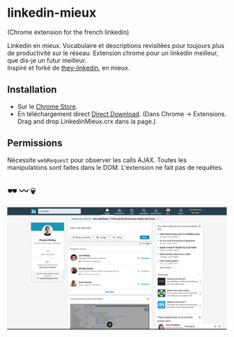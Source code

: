 # linkedin-mieux
(Chrome extension for the french linkedin) 

Linkedin en mieux. 
Vocabulaire et descriptions revisitées pour toujours plus de productivité sur le réseau.
Extension chrome pour un linkedin meilleur, que dis-je un futur meilleur.    
Inspiré et forké de [they-linkedin](https://github.com/prichey/they-linkedin), en mieux. 

## Installation

- Sur le [Chrome Store](https://chrome.google.com/webstore/detail/they-linkedin/cmjockpmecfhkaeadcgneakffkioombe). 
- En téléchargement direct [Direct Download](https://github.com/cyrilou242/linkedin-mieux/blob/master/LinkedinMieux.crx?raw=true).
(Dans Chrome -> Extensions. Drag and drop LinkedinMieux.crx dans la page.)

## Permissions
Nécessite `webRequest` pour observer les calls AJAX. Toutes les manipulations sont faites dans le DOM.
L'extension ne fait pas de requêtes.

## 🕶 〰️ 💀

![](screenshot.png)
